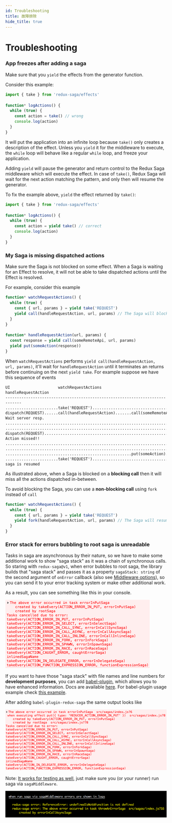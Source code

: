 ```yaml
---
id: Troubleshooting
title: 故障排除
hide_title: true
---
```


# Troubleshooting

### App freezes after adding a saga

Make sure that you `yield` the effects from the generator function.

Consider this example:

```js
import { take } from 'redux-saga/effects'

function* logActions() {
  while (true) {
    const action = take() // wrong
    console.log(action)
  }
}
```

It will put the application into an infinite loop because `take()` only creates a description of the effect. Unless you `yield` it for the middleware to execute, the `while` loop will behave like a regular `while` loop, and freeze your application.

Adding `yield` will pause the generator and return control to the Redux Saga middleware which will execute the effect. In case of `take()`, Redux Saga will wait for the next action matching the pattern, and only then will resume the generator.

To fix the example above, `yield` the effect returned by `take()`:

```js
import { take } from 'redux-saga/effects'

function* logActions() {
  while (true) {
    const action = yield take() // correct
    console.log(action)
  }
}
```

### My Saga is missing dispatched actions

Make sure the Saga is not blocked on some effect. When a Saga is waiting for an Effect to
resolve, it will not be able to take dispatched actions until the Effect is resolved.

For example, consider this example

```javascript
function* watchRequestActions() {
  while (true) {
    const { url, params } = yield take('REQUEST')
    yield call(handleRequestAction, url, params) // The Saga will block here
  }
}

function* handleRequestAction(url, params) {
  const response = yield call(someRemoteApi, url, params)
  yield put(someAction(response))
}
```

When `watchRequestActions` performs `yield call(handleRequestAction, url, params)`, it'll wait
for `handleRequestAction` until it terminates an returns before continuing on the next
`yield take`. For example suppose we have this sequence of events

```
UI                     watchRequestActions             handleRequestAction
-----------------------------------------------------------------------------
.......................take('REQUEST').......................................
dispatch(REQUEST)......call(handleRequestAction).......call(someRemoteApi)... Wait server resp.
.............................................................................
.............................................................................
dispatch(REQUEST)............................................................ Action missed!!
.............................................................................
.............................................................................
.......................................................put(someAction).......
.......................take('REQUEST')....................................... saga is resumed
```

As illustrated above, when a Saga is blocked on a **blocking call** then it will miss
all the actions dispatched in-between.

To avoid blocking the Saga, you can use a **non-blocking call** using `fork` instead of `call`

```javascript
function* watchRequestActions() {
  while (true) {
    const { url, params } = yield take('REQUEST')
    yield fork(handleRequestAction, url, params) // The Saga will resume immediately
  }
}
```

### Error stack for errors bubbling to root saga is unreadable

Tasks in saga are asynchronous by their nature, so we have to make some
additional work to show "saga stack" as it was a chain of synchronous calls. So staring with `redux-saga@v1`, when error bubbles to root saga, the library builds that "saga stack" and passes it as a property `sagaStack: string` of the second argument of `onError` callback (also see [Middleware options](https://redux-saga.js.org/docs/api/index.html#createsagamiddlewareoptions)), so you can send it to your error tracking system or make other additional work.

As a result, you can see something like this in your console.

![saga-error-stack.png](./assets/saga-error-stack.png)

If you want to have those "saga stack" with file names and line numbers for **development purposes**, you can add [babel-plugin](https://www.npmjs.com/package/babel-plugin-redux-saga), which allows you to have enhanced information.
Docs are available [here](https://github.com/redux-saga/redux-saga/tree/main/packages/babel-plugin-redux-saga).
For babel-plugin usage example check [this example](https://github.com/redux-saga/redux-saga/tree/main/examples/error-demo).

After adding `babel-plugin-redux-saga` the same output looks like

![saga-error-stack-with-babel-plugin.png](./assets/saga-error-stack-with-babel-plugin.png)

Note: [It works for testing as well](https://github.com/redux-saga/redux-saga/blob/main/examples/error-demo/test/sagas.js), just make sure you (or your runner) run saga via `sagaMiddleware`.

![saga-error-stack-node.png](./assets/saga-error-stack-node.png)
